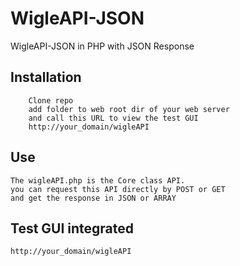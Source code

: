 WigleAPI-JSON
=============

WigleAPI-JSON in PHP with JSON Response

Installation
------------
		
		Clone repo
		add folder to web root dir of your web server
		and call this URL to view the test GUI
		http://your_domain/wigleAPI

Use
------------
	
	The wigleAPI.php is the Core class API.
	you can request this API directly by POST or GET
	and get the response in JSON or ARRAY

Test GUI integrated
-------------------
	
	http://your_domain/wigleAPI